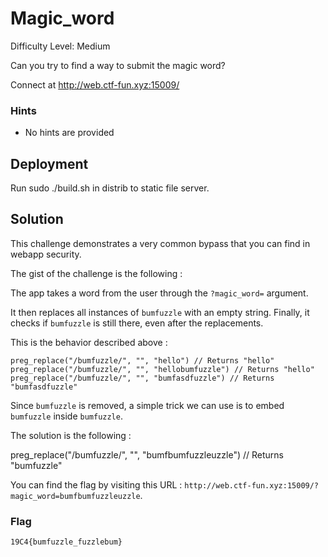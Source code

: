 
# Magic_word

Difficulty Level: Medium

Can you try to find a way to submit the magic word?

Connect at http://web.ctf-fun.xyz:15009/


### Hints

- No hints are provided


## Deployment

Run  sudo ./build.sh in distrib to static file server.

## Solution

This challenge demonstrates a very common bypass that you can find in webapp security.

The gist of the challenge is the following :

The app takes a word from the user through the `?magic_word=` argument.

It then replaces all instances of `bumfuzzle` with an empty string. Finally, it checks if `bumfuzzle` is still there, even after the replacements.

This is the behavior described above :
```
preg_replace("/bumfuzzle/", "", "hello") // Returns "hello"
preg_replace("/bumfuzzle/", "", "hellobumfuzzle") // Returns "hello"
preg_replace("/bumfuzzle/", "", "bumfasdfuzzle") // Returns "bumfasdfuzzle"
```

Since `bumfuzzle` is removed, a simple trick we can use is to embed `bumfuzzle` inside `bumfuzzle`.

The solution is the following :

preg_replace("/bumfuzzle/", "", "bumfbumfuzzleuzzle") // Returns "bumfuzzle"

You can find the flag by visiting this URL : `http://web.ctf-fun.xyz:15009/?magic_word=bumfbumfuzzleuzzle`.



### Flag
`19C4{bumfuzzle_fuzzlebum}`
